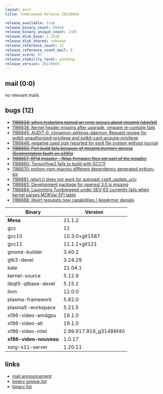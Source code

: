 ```yaml
---
layout: post
title: Tumbleweed Release 20210604

release_available: true
release_binary_count: 69448
release_binary_unique_count: 1305
release_disk_base: 2.2GiB
release_disk_shared: unknown
release_reference_count: 12
release_reference_count_mail: 0
release_score: 97
release_stability_level: pending
release_version: 20210604
---
```


## mail (0:0)

no relevant mails

## bugs (12)

<!--more-->

- ~~[1186834: when restarting named an error occurs about missing /sbin/kill](https://bugzilla.opensuse.org/show_bug.cgi?id=1186834)~~
- [1186838: Kernel header missing after upgrade, vmware re-compile fails](https://bugzilla.opensuse.org/show_bug.cgi?id=1186838)
- [1186845: AUDIT-0: cinnamon-settings-daemon: Request review for polkit-unauthorized-privilege and polkit-cant-acquire-privilege](https://bugzilla.opensuse.org/show_bug.cgi?id=1186845)
- [1186846: negative used size reported for ext4 file system without journal](https://bugzilla.opensuse.org/show_bug.cgi?id=1186846)
- ~~[1186850: Perl build fails because of missing memory access (Segmentation fault) on s390x](https://bugzilla.opensuse.org/show_bug.cgi?id=1186850)~~
- ~~[1186857: RPi4 Installer - Wlan firmware files not part of the installer](https://bugzilla.opensuse.org/show_bug.cgi?id=1186857)~~
- [1186860: Tensorflow2 fails to build with GCC11](https://bugzilla.opensuse.org/show_bug.cgi?id=1186860)
- [1186870: python-rpm-macros different dependency generated python-six](https://bugzilla.opensuse.org/show_bug.cgi?id=1186870)
- [1186881: relurl:// does not work for autoyast <self_update_url>](https://bugzilla.opensuse.org/show_bug.cgi?id=1186881)
- [1186883: Development package for openssl 3.0 is missing](https://bugzilla.opensuse.org/show_bug.cgi?id=1186883)
- [1186884: Launching Tumbleweed under SEV-ES currently fails when kernel parses MOKVar EFI table](https://bugzilla.opensuse.org/show_bug.cgi?id=1186884)
- [1186888: libvirt requests new capabilities / AppArmor denials](https://bugzilla.opensuse.org/show_bug.cgi?id=1186888)

Binary | Version
--- | ---
**Mesa** | 21.1.2
gcc | 11
gcc10 | 10.3.0+git1587
gcc11 | 11.1.1+git121
gnome-builder | 3.40.2
gtk3-devel | 3.24.29
kate | 21.04.1
kernel-source | 5.12.9
libqt5-qtbase-devel | 5.15.2
llvm | 12.0.0
plasma-framework | 5.82.0
plasma5-workspace | 5.21.5
xf86-video-amdgpu | 19.1.0
xf86-video-ati | 19.1.0
xf86-video-intel | 2.99.917.916_g31486f40
**xf86-video-nouveau** | 1.0.17
xorg-x11-server | 1.20.11

## links

- [mail announcement](https://github.com/boombatower/tumbleweed-review/issues/10)
- [binary unique list](http://download.opensuse.org/history/20210604/rpm.unique.list)
- [binary list](http://download.opensuse.org/history/20210604/rpm.list)
